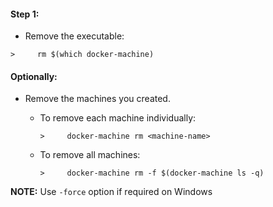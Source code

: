 #### Step 1:
 - Remove the executable: 
```
>     rm $(which docker-machine)
```
#### Optionally:
 - Remove the machines you created.  
   - To remove each machine individually: 
      ```
      >     docker-machine rm <machine-name>
      ```  
  
   - To remove all machines:  

      ```
      >     docker-machine rm -f $(docker-machine ls -q)
      ```  
**NOTE:** Use `-force` option if required on Windows
